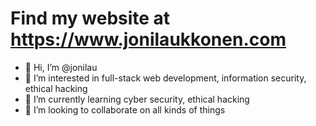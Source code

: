 # Find my website at https://www.jonilaukkonen.com

- 👋 Hi, I’m @jonilau
- 👀 I’m interested in full-stack web development, information security, ethical hacking
- 🌱 I’m currently learning cyber security, ethical hacking
- 💞️ I’m looking to collaborate on all kinds of things

